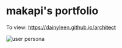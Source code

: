 # makapi's portfolio

To view: https://dainyleen.github.io/architect


![user persona ](https://user-images.githubusercontent.com/74221561/120245636-e1573e80-c2c1-11eb-84df-e758529f4a5b.png)


